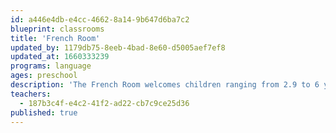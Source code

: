 ```yaml
---
id: a446e4db-e4cc-4662-8a14-9b647d6ba7c2
blueprint: classrooms
title: 'French Room'
updated_by: 1179db75-8eeb-4bad-8e60-d5005aef7ef8
updated_at: 1660333239
programs: language
ages: preschool
description: 'The French Room welcomes children ranging from 2.9 to 6 years old. Through immersion in the French language, and an emergent and play-based curriculum with a focus on the arts and outdoor exploration, we are able to accommodate students at all levels of French learning, and individually challenge them based on where they are in their language development. We expose children to the different traditions of each of the French-speaking cultures of the world through the exploration of food, dance, celebrations, and music.'
teachers:
  - 187b3c4f-e4c2-41f2-ad22-cb7c9ce25d36
published: true
---
```

